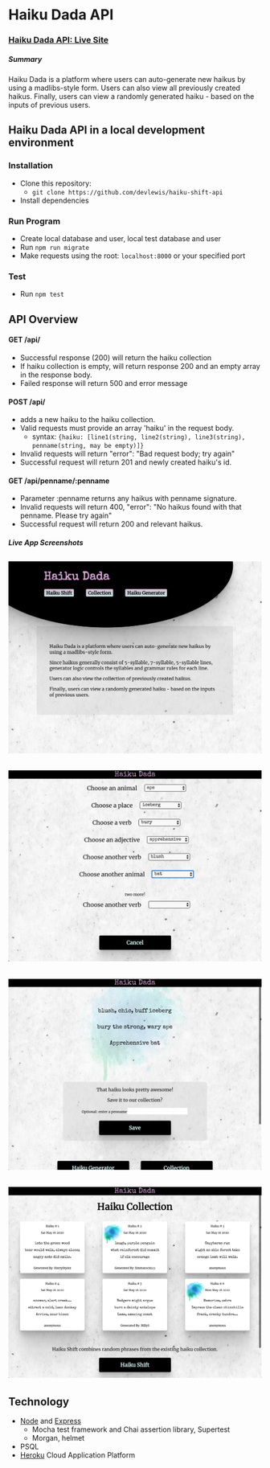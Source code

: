# Haiku Dada API

### [Haiku Dada API: Live Site](https://haiku-shift-client.now.sh/)

##### Summary

Haiku Dada is a platform where users can auto-generate new haikus by
using a madlibs-style form. Users can also view all previously created
haikus. Finally, users can view a randomly generated haiku - based on
the inputs of previous users.

## Haiku Dada API in a local development environment

### Installation

- Clone this repository:
  - `git clone https://github.com/devlewis/haiku-shift-api`
- Install dependencies

### Run Program

- Create local database and user, local test database and user
- Run `npm run migrate`
- Make requests using the root: `localhost:8000` or your specified port

### Test

- Run `npm test`

## API Overview

#### GET /api/

- Successful response (200) will return the haiku collection
- If haiku collection is empty, will return response 200 and an empty array in the response body.
- Failed response will return 500 and error message

#### POST /api/

- adds a new haiku to the haiku collection.
- Valid requests must provide an array 'haiku' in the request body.
  - syntax: `{haiku: [line1(string, line2(string), line3(string), penname(string, may be empty)]}`
- Invalid requests will return "error": "Bad request body; try again"
- Successful request will return 201 and newly created haiku's id.

#### GET /api/penname/:penname

- Parameter :penname returns any haikus with penname signature.
- Invalid requests will return 400, "error": "No haikus found with that penname. Please try again"
- Successful request will return 200 and relevant haikus.

##### Live App Screenshots

## ![](images/Screen%20Shot%202020-05-17%20at%209.13.40%20PM.png)

## ![](images/Screen%20Shot%202020-05-17%20at%209.14.18%20PM.png)

## ![](images/Screen%20Shot%202020-05-17%20at%209.14.41%20PM.png)

## ![](images/Screen%20Shot%202020-05-17%20at%209.14.53%20PM.png)

## Technology

- [Node](https://nodejs.org/en/) and [Express](https://expressjs.com/)
  - Mocha test framework and Chai assertion library, Supertest
  - Morgan, helmet
- PSQL
- [Heroku](https://www.heroku.com/) Cloud Application Platform

#####
